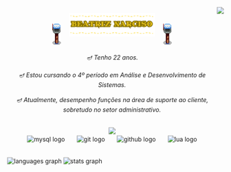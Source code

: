 <img align="right" height="480" src="https://i.pinimg.com/originals/82/b7/09/82b70990b90e5b33179c24620e926170.gif" style="float: right;" />

<p align="center">
  <img src="src/imagens/winterbox.png" width="20" style="vertical-align: middle; margin-right: 15px;" />
  <img src="src/imagens/beatriznarf.png" width="200" />
  <img src="src/imagens/winterbox.png" width="20" style="vertical-align: middle; margin-left: 15px;" />
</p>

<h6 align="center">🪔 Tenho 22 anos. <br><br>🪔 Estou cursando o 4º período em Análise e Desenvolvimento de Sistemas.<br><br>🪔  Atualmente, desempenho funções na área de suporte ao cliente, sobretudo no setor administrativo.</h6>

<div align="center">
  <img height="70" src="https://steamuserimages-a.akamaihd.net/ugc/919162814702621082/4DDBE5B38A3ABE0C8BC2C4774C2710C329B1C689/?imw=5000&imh=5000&ima=fit&impolicy=Letterbox&imcolor=%23000000&letterbox=false"  />
</div>

<div align="center">
  <img src="https://cdn.simpleicons.org/mysql/4479A1" height="30" alt="mysql logo" />
  <img width="20" />
  <img src="https://cdn.simpleicons.org/git/F05032" height="30" alt="git logo" />
  <img width="20" />
  <img src="https://skillicons.dev/icons?i=github" height="30" alt="github logo" />
  <img width="20" />
  <img src="https://cdn.jsdelivr.net/gh/devicons/devicon/icons/lua/lua-original.svg" height="30" alt="lua logo" />
</div>
<br> </br>
<div align="left">
  <img src="https://github-readme-stats.vercel.app/api/top-langs?username=beatriznarf&locale=en&hide_title=false&layout=compact&card_width=320&langs_count=10&theme=midnight-purple&hide_border=false&order=2" height="125" alt="languages graph" />
  <img src="https://github-readme-stats.vercel.app/api?username=beatriznarf&hide_title=false&hide_rank=false&show_icons=true&include_all_commits=true&count_private=true&disable_animations=false&theme=midnight-purple&locale=en&hide_border=false&order=1" height="125" alt="stats graph" />
</div>
